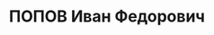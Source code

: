 ---
title: ПОПОВ Иван Федорович
description: 'Род. в 1899, Куйбышевский кр., Нижне-Ломовский р-н, дер. Норломовка,
  русский, обр.: высшее. Проживал: Южно-Казахстанская обл. (Чимкентская), Туркестанский
  р-н, поселок Хантаги. Начальник, Ачисай рудник.

  Арестован Туркестанский РО НКВД по ЮКО. 27.05.1937. Обв. по ст. 58-7, 58-11 УК РСФСР.
  Приговор: Особое совещание при НКВД СССР, 03.09.1941 – 8 лет ИТЛ.

  Реабилитирован военным трибуналом ТуркВО 14.10.1955 за отсутствием состава преступления'
---